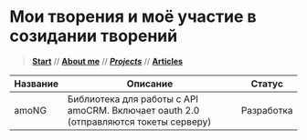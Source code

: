 # Мои творения и моё участие в созидании творений

> [**Start**](/) // [**About me**](/about) // [**_Projects_**](/projects) // [**Articles**](/articles)

Название | Описание                                                                             | Статус     |
-------- | ------------------------------------------------------------------------------------ | ---------- |
amoNG    | Библиотека для работы с API amoCRM. Включает oauth 2.0 (отправляются токеты серверу) | Разработка |
